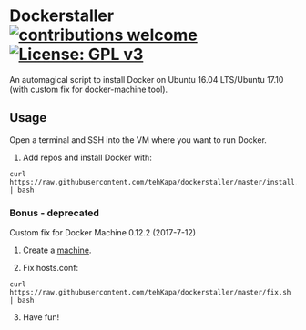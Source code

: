 # Dockerstaller [![contributions welcome](https://img.shields.io/badge/contributions-welcome-brightgreen.svg?style=flat)](https://github.com/tehKapa/k8staller/issues) [![License: GPL v3](https://img.shields.io/badge/License-GPL%20v3-blue.svg)](https://www.gnu.org/licenses/gpl-3.0)
An automagical script to install Docker on Ubuntu 16.04 LTS/Ubuntu 17.10 (with custom fix for docker-machine tool).

## Usage
Open a terminal and SSH into the VM where you want to run Docker.

1. Add repos and install Docker with:
```shell
curl https://raw.githubusercontent.com/tehKapa/dockerstaller/master/install.sh | bash
```

### Bonus - deprecated

Custom fix for Docker Machine 0.12.2 (2017-7-12)

1. Create a [machine](https://docs.docker.com/machine/reference/create/). 

2. Fix hosts.conf:
```shell
curl https://raw.githubusercontent.com/tehKapa/dockerstaller/master/fix.sh | bash
```

3. Have fun!
